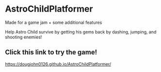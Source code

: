 # AstroChildPlatformer
Made for a game jam + some additional features

Help Astro Child survive by getting his gems back by dashing, jumping, and shooting enemies!
## Click this link to try the game! 
https://dougjohn0126.github.io/AstroChildPlatformer/
